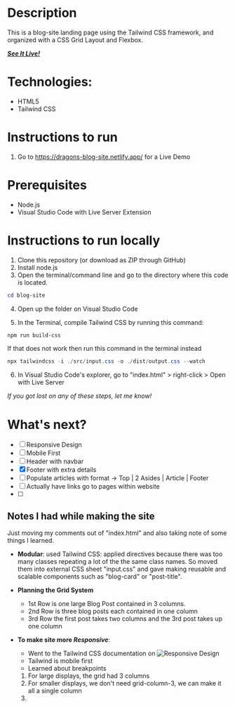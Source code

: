 # Description

This is a blog-site landing page using the Tailwind CSS framework,
and organized with a CSS Grid Layout and Flexbox.

<a href="https://dragons-blog-site.netlify.app/">***See It Live!***</a>

# Technologies:
- HTML5
- Tailwind CSS

# Instructions to run

1. Go to https://dragons-blog-site.netlify.app/ for a Live Demo

# Prerequisites
- Node.js
- Visual Studio Code with Live Server Extension

# Instructions to run locally

1. Clone this repository (or download as ZIP through GitHub)
2. Install node.js
3. Open the terminal/command line and go to the directory where this code is 
located.

```powershell
cd blog-site
```

4. Open up the folder on Visual Studio Code

5. In the Terminal, compile Tailwind CSS by running this command: 

```powershell
npm run build-css
```

If that does not work then run this command in the terminal instead

```powershell
npx tailwindcss -i ./src/input.css -o ./dist/output.css --watch
```

6. In Visual Studio Code's explorer, go to "index.html" > right-click > 
Open with Live Server


*If you got lost on any of these steps, let me know!*

# What's next?

- [ ] Responsive Design
- [ ] Mobile First
- [ ] Header with navbar
- [x] Footer with extra details
- [ ] Populate articles with format -> Top | 2 Asides | Article | Footer
- [ ] Actually have links go to pages within website
- [ ] 


## Notes I had while making the site

Just moving my comments out of "index.html" and also taking note of some things
I learned. 

- **Modular**: used Tailwind CSS: applied directives because there was too many classes repeating a lot of the the same class names. So moved them into external CSS sheet "input.css" and gave making reusable and scalable components such as "blog-card" or "post-title".

- **Planning the Grid System**
  - 1st Row is one large Blog Post contained in 3 columns.
  - 2nd Row is three blog posts each contained in one column
  - 3rd Row the first post takes two columns and the 3rd post takes up one column
    
  
- **To make site more *Responsive***:
  - Went to the Tailwind CSS documentation on ![Responsive Design](https://tailwindcss.com/docs/responsive-design)
  - Tailwind is mobile first
  - Learned about breakpoints
  
  1. For large displays, the grid had 3 columns
  2. For smaller displays, we don't need grid-column-3, we can make it all a single column
  3. 